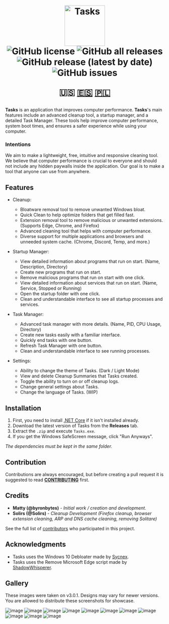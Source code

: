 <h1 align="center">
  <img src="https://user-images.githubusercontent.com/53088136/136106972-30a9cca8-7a32-479a-9368-74ffe2d60a43.png" alt="Tasks" height="128" /><br>
  <img alt="GitHub license" src="https://img.shields.io/github/license/litetools/tasks?style=flat-square"> <img alt="GitHub all releases" src="https://img.shields.io/github/downloads/LiteTools/Tasks/total?style=flat-square"> <img alt="GitHub release (latest by date)" src="https://img.shields.io/github/v/release/LiteTools/Tasks?style=flat-square"> <img alt="GitHub issues" src="https://img.shields.io/github/issues/LiteTools/Tasks?style=flat-square">
  
  🇺🇸 [🇪🇸](https://github.com/LiteTools/Tasks/blob/master/docs/Translated%20READMEs/README-ES.MD) [🇵🇱](https://github.com/LiteTools/Tasks/blob/master/docs/Translated%20READMEs/README-PL.md)
</h1>

**Tasks** is an application that improves computer performance. **Tasks**'s main features include an advanced cleanup tool, a startup manager, and a detailed Task Manager. These tools help improve computer performance, system boot times, and ensures a safer experience while using your computer.

### Intentions
We aim to make a lightweight, free, intuitive and responsive cleaning tool. We believe that computer performance is crucial to everyone and should not include any hidden paywalls inside the application. Our goal is to make a tool that anyone can use from anywhere.

## Features

- Cleanup:
  - Bloatware removal tool to remove unwanted Windows bloat.
  - Quick Clean to help optimize folders that get filled fast.
  - Extension removal tool to remove malicious or unwanted extensions. (Supports Edge, Chrome, and Firefox)
  - Advanced cleaning tool that helps with computer performance.
  - Diverse support for multiple applications and browsers and unneeded system cache. (Chrome, Discord, Temp, and more.)

- Startup Manager:
  - View detailed information about programs that run on start. (Name, Description, Directory)
  - Create new programs that run on start.
  - Remove malicious programs that run on start with one click.
  - View detailed information about services that run on start. (Name, Service, Stopped or Running)
  - Open the startup folder with one click.
  - Clean and understandable interface to see all startup processes and services.

- Task Manager:
  - Advanced task manager with more details. (Name, PID, CPU Usage, Directory)
  - Create new tasks easily with a familiar interface.
  - Quickly end tasks with one button.
  - Refresh Task Manager with one button.
  - Clean and understandable interface to see running processes.
  
- Settings:
  - Ability to change the theme of Tasks. (Dark / Light Mode)
  - View and delete Cleanup Summaries that Tasks created.
  - Toggle the ability to turn on or off cleanup logs.
  - Change general settings about Tasks.
  - Change the language of Tasks. (WIP)
 

## Installation

1. First, you need to install [.NET Core](https://dotnet.microsoft.com/download) if it isn't installed already.
2. Download the latest version of Tasks from the **Releases** tab.
3. Extract the `.zip` and execute `Tasks.exe`.
4. If you get the Windows SafeScreen message, click "Run Anyways".

*The dependencies must be kept in the same folder.*

## Contribution
Contributions are always encouraged, but before creating a pull request it is suggested to read [**CONTRIBUTING**](https://github.com/LiteTools/Tasks/blob/master/docs/CONTRIBUTING.md) first.

## Credits
* **Matty (@byronbytes)** - *Initial work / creation and development.*
* **Solirs (@Solirs)** - *Cleanup Development (Firefox cleanup, browser extension cleaning, ARP and DNS cache cleaning, removing Solitare)*

See the full list of [contributors](https://github.com/LiteTools/Tasks/contributors) who participated in this project.

## Acknowledgments
* Tasks uses the Windows 10 Debloater made by [Sycnex](https://github.com/Sycnex/Windows10Debloater).
* Tasks uses the Remove Microsoft Edge script made by [ShadowWhisperer](https://github.com/ShadowWhisperer/Remove-Edge-Chromium).


## Gallery
These images were taken on v3.0.1. Designs may vary for newer versions.
You are allowed to distribute these screenshots for showcase.


![image](https://user-images.githubusercontent.com/53088136/146448769-f6b75abe-f8ee-428e-9089-31577f7c1003.png)
![image](https://user-images.githubusercontent.com/53088136/146448787-41418c06-dd58-4eae-bdb4-a841fb8f725d.png)
![image](https://user-images.githubusercontent.com/53088136/146448811-2ce7ee33-18d0-4000-9cbc-d9daf95a9a77.png)
![image](https://user-images.githubusercontent.com/53088136/146448830-71ffb836-d1d2-4640-96d3-4a8abddd30a2.png)
![image](https://user-images.githubusercontent.com/53088136/146448844-a1ff574b-3803-46a4-95fc-bb8b72a1cd71.png)
![image](https://user-images.githubusercontent.com/53088136/146448860-43622db9-7ffb-4032-bb80-ddb53b1a1b59.png)
![image](https://user-images.githubusercontent.com/53088136/146448892-edebf3b9-9f0f-4b41-abb1-51dbf64b6973.png)
![image](https://user-images.githubusercontent.com/53088136/146448916-667db30d-3502-442c-86b7-9440676e1c91.png)
![image](https://user-images.githubusercontent.com/53088136/146449001-c9905a0a-c542-4406-9427-1b079de4ac10.png)
![image](https://user-images.githubusercontent.com/53088136/146449025-844b7e83-d10d-4d93-b514-230c9ab724e3.png)
![image](https://user-images.githubusercontent.com/53088136/146449043-483295dc-a6d5-4198-b51c-016a43f87311.png)



